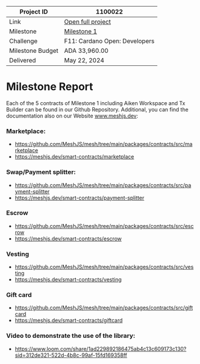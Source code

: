 |Project ID|1100022|
|-----------|-------------|
|Link|[Open full project](https://projectcatalyst.io/funds/11/cardano-open-developers/aiken-open-source-smart-contract-library-by-meshjs-and-trustlevel)|
|Milestone|[Milestone 1](https://milestones.projectcatalyst.io/projects/1100022/milestones/1)
|Challenge|F11: Cardano Open: Developers|
|Milestone Budget|ADA 33,960.00|
|Delivered|May 22, 2024|

# Milestone Report

Each of the 5 contracts of Milestone 1 including Aiken Workspace and Tx Builder can be found in our Github Repository. Additional, you can find the documentation also on our Website www.meshjs.dev:

### Marketplace:
- https://github.com/MeshJS/mesh/tree/main/packages/contracts/src/marketplace
- https://meshjs.dev/smart-contracts/marketplace

### Swap/Payment splitter:

- https://github.com/MeshJS/mesh/tree/main/packages/contracts/src/payment-splitter
- https://meshjs.dev/smart-contracts/payment-splitter

### Escrow

- https://github.com/MeshJS/mesh/tree/main/packages/contracts/src/escrow
- https://meshjs.dev/smart-contracts/escrow

### Vesting

- https://github.com/MeshJS/mesh/tree/main/packages/contracts/src/vesting
- https://meshjs.dev/smart-contracts/vesting

### Gift card

- https://github.com/MeshJS/mesh/tree/main/packages/contracts/src/giftcard
- https://meshjs.dev/smart-contracts/giftcard

### Video to demonstrate the use of the library:
- https://www.loom.com/share/1ad229892186475ab4c13c609173c130?sid=312de321-522d-4b8c-99af-15fd169358ff

